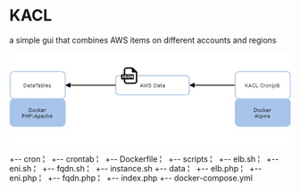 # KACL
a simple gui that combines AWS items on different accounts and regions

![alt text](kacl_diagram.jpg)

+-- cron
¦   +-- crontab
¦   +-- Dockerfile
¦   +-- scripts
¦       +-- elb.sh
¦       +-- eni.sh
¦       +-- fqdn.sh
¦       +-- instance.sh
+-- data
¦   +-- elb.php
¦   +-- eni.php
¦   +-- fqdn.php
¦   +-- index.php
+-- docker-compose.yml
